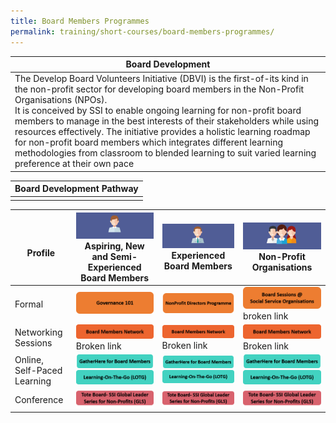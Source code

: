 ```yaml
---
title: Board Members Programmes
permalink: training/short-courses/board-members-programmes/
---
```

| Board Development |  
|--|
|The Develop Board Volunteers Initiative (DBVI) is the first-of-its kind in the non-profit sector for developing board members in the Non-Profit Organisations (NPOs). <br>It is conceived by SSI to enable ongoing learning for non-profit board members to manage in the best interests of their stakeholders while using resources effectively.  The initiative provides a holistic learning roadmap for non-profit board members which integrates different learning methodologies from classroom to blended learning to suit varied learning preference at their own pace   | 

| Board Development Pathway | 
|--|
|  | 

| <br> Profile | ![Aspiring, New and Semi-Experienced Board Members](/images/short-courses/board-page/aspiring-new-semi-board-members.png) Aspiring, New and Semi-Experienced Board Members  |![Experienced Board Members](/images/short-courses/board-page/experienced-board-members.png) Experienced Board Members  |![Non-Profit Organisation](/images/short-courses/board-page/non-profit-org.png) Non-Profit Organisations  |  
|--|--|--|--|
|Formal |[![Governance 101](/images/short-courses/board-page/governance-101.png)](governance-101)  |[![NonProfit Directors Programme](/images/short-courses/board-page/nonprofit-directors-prog.png)](nonprofit-directors-programme)  | [![Board Sessions @ Social Service Organisations](/images/short-courses/board-page/board-service-sessions-sso.png)](board-sessions-at-social-service-organisations) broken link |
|Networking Sessions| [![Board Members Network](/images/short-courses/board-page/board-members-network.png)](board-members-network) Broken link |[![Board Members Network](/images/short-courses/board-page/board-members-network.png)](board-members-network) Broken link|[![Board Members Network](/images/short-courses/board-page/board-members-network.png)](board-members-network) Broken link|
|Online, Self-Paced Learning| [![Gather Here](/images/short-courses/board-page/gatherhere.png)](gatherhere)<br>[![Learning-On-The-Go](/images/short-courses/board-page/lotg.png)](learning-on-the-go) |[![Gather Here](/images/short-courses/board-page/gatherhere.png)](gatherhere)<br>[![Learning-On-The-Go](/images/short-courses/board-page/lotg.png)](learning-on-the-go) |[![Gather Here](/images/short-courses/board-page/gatherhere.png)](gatherhere)<br>[![Learning-On-The-Go](/images/short-courses/board-page/lotg.png)](learning-on-the-go) |
|Conference| [![Tote Board](/images/short-courses/board-page/tote-board-ssi-gls.png)](/initiatives/tote-board-ssi/)|[![Tote Board](/images/short-courses/board-page/tote-board-ssi-gls.png)](/initiatives/tote-board-ssi/)|[![Tote Board](/images/short-courses/board-page/tote-board-ssi-gls.png)](/initiatives/tote-board-ssi/)|
